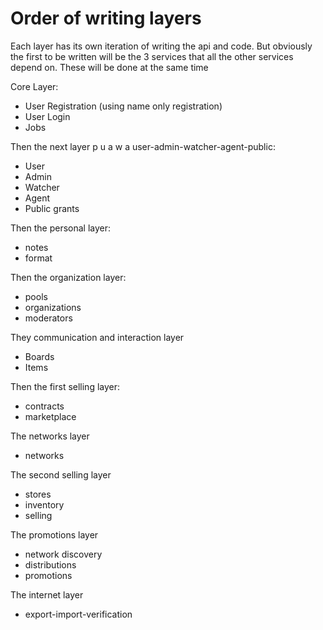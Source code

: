 # Order of writing layers

Each layer has its own iteration of writing the api and code.
But obviously the first to be written will be the 3 services that all the other services depend on. These will be done at the same time

Core Layer:
* User Registration (using name only registration)
* User Login
* Jobs


Then the next layer p u a w a user-admin-watcher-agent-public:
* User
* Admin
* Watcher
* Agent
* Public grants

Then the personal layer:
* notes
* format

Then the organization layer:
* pools
* organizations
* moderators

They communication and interaction layer
* Boards
* Items

Then the first selling layer:
* contracts
* marketplace

The networks layer
* networks

The second selling layer
* stores
* inventory
* selling

The promotions layer
* network discovery
* distributions
* promotions

The internet layer
* export-import-verification

